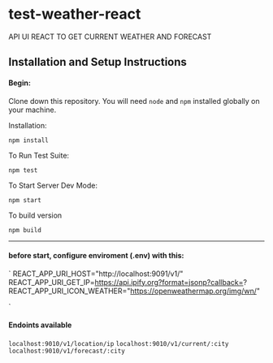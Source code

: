 # test-weather-react

API UI REACT TO GET CURRENT WEATHER AND FORECAST

## Installation and Setup Instructions

#### Begin:  

Clone down this repository. You will need `node` and `npm` installed globally on your machine.  

Installation:

`npm install`  

To Run Test Suite:  

`npm test`  

To Start Server Dev Mode:

`npm start`  

To build version 

`npm build`  

---
#### before start, configure enviroment (.env) with this: 

`
REACT_APP_URI_HOST="http://localhost:9091/v1/"
REACT_APP_URI_GET_IP=https://api.ipify.org?format=jsonp?callback=?
REACT_APP_URI_ICON_WEATHER="https://openweathermap.org/img/wn/"

`


####  Endoints available
`localhost:9010/v1/location/ip` 
`localhost:9010/v1/current/:city` 
`localhost:9010/v1/forecast/:city`